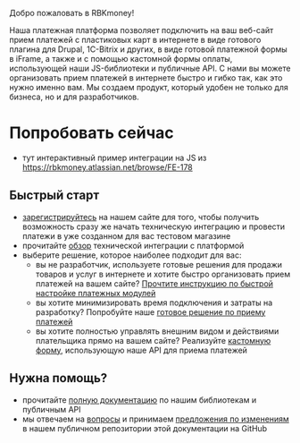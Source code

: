 Добро пожаловать в RBKmoney!

Наша платежная платформа позволяет подключить на ваш веб-сайт прием платежей с пластиковых карт в интернете в виде готового плагина для Drupal, 1C-Bitrix и других, в виде готовой платежной формы в iFrame, а также и с помощью кастомной формы оплаты, использующей наши JS-библиотеки и публичные API.
С нами вы можете организовать прием платежей в интернете быстро и гибко так, как это нужно именно вам. Мы создаем продукт, который удобен не только для бизнеса, но и для разработчиков.

# Попробовать сейчас

- тут интерактивный пример интеграции на JS из https://rbkmoney.atlassian.net/browse/FE-178

## Быстрый старт

- [зарегистрируйтесь](https://dashboard.rbk.money/) на нашем сайте для того, чтобы получить возможность сразу же начать техническую интеграцию и провести платежи в уже созданном для вас тестовом магазине
- прочитайте [обзор](/integrations/overview) технической интеграции с платформой
- выберите решение, которое наиболее подходит для вас:
    + вы не разработчик, используете готовые решения для продажи товаров и услуг в интернете и хотите быстро организовать прием платежей на вашем сайте? [Прочтите инструкцию по быстрой настройке платежных модулей](#)
    + вы хотите минимизировать время подключения и затраты на разработку? Попробуйте наше [готовое решение по приему платежей](/integrations/checkout/)
    + вы хотите полностью управлять внешним видом и действиями плательщика прямо на вашем сайте? Реализуйте [кастомную форму](/integrations/tokenizer/), использующую наше API для приема платежей

## Нужна помощь?

- прочитайте [полную документацию](https://rbk.money/docs/api) по нашим библиотекам и публичным API
- мы отвечаем на [вопросы](https://github.com/rbkmoney/docs/issues) и принимаем [предложения по изменениям](https://github.com/rbkmoney/docs/pulls) в нашем публичном репозитории этой документации на GitHub